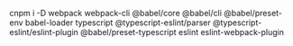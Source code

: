 cnpm i -D webpack webpack-cli @babel/core @babel/cli @babel/preset-env babel-loader typescript @typescript-eslint/parser @typescript-eslint/eslint-plugin @babel/preset-typescript eslint eslint-webpack-plugin